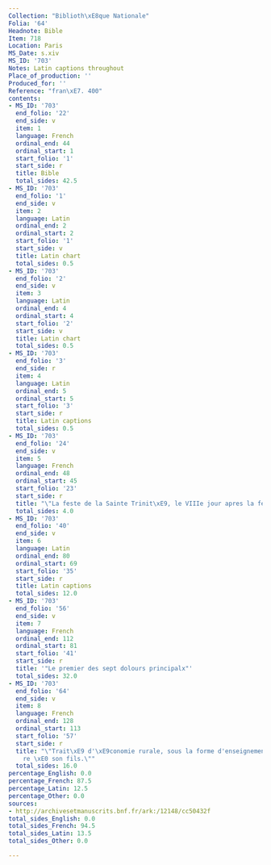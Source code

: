 ```yaml
---
Collection: "Biblioth\xE8que Nationale"
Folia: '64'
Headnote: Bible
Item: 718
Location: Paris
MS_Date: s.xiv
MS_ID: '703'
Notes: Latin captions throughout
Place_of_production: ''
Produced_for: ''
Reference: "fran\xE7. 400"
contents:
- MS_ID: '703'
  end_folio: '22'
  end_side: v
  item: 1
  language: French
  ordinal_end: 44
  ordinal_start: 1
  start_folio: '1'
  start_side: r
  title: Bible
  total_sides: 42.5
- MS_ID: '703'
  end_folio: '1'
  end_side: v
  item: 2
  language: Latin
  ordinal_end: 2
  ordinal_start: 2
  start_folio: '1'
  start_side: v
  title: Latin chart
  total_sides: 0.5
- MS_ID: '703'
  end_folio: '2'
  end_side: v
  item: 3
  language: Latin
  ordinal_end: 4
  ordinal_start: 4
  start_folio: '2'
  start_side: v
  title: Latin chart
  total_sides: 0.5
- MS_ID: '703'
  end_folio: '3'
  end_side: r
  item: 4
  language: Latin
  ordinal_end: 5
  ordinal_start: 5
  start_folio: '3'
  start_side: r
  title: Latin captions
  total_sides: 0.5
- MS_ID: '703'
  end_folio: '24'
  end_side: v
  item: 5
  language: French
  ordinal_end: 48
  ordinal_start: 45
  start_folio: '23'
  start_side: r
  title: "\"La feste de la Sainte Trinit\xE9, le VIIIe jour apres la feste du Pentecoste.\""
  total_sides: 4.0
- MS_ID: '703'
  end_folio: '40'
  end_side: v
  item: 6
  language: Latin
  ordinal_end: 80
  ordinal_start: 69
  start_folio: '35'
  start_side: r
  title: Latin captions
  total_sides: 12.0
- MS_ID: '703'
  end_folio: '56'
  end_side: v
  item: 7
  language: French
  ordinal_end: 112
  ordinal_start: 81
  start_folio: '41'
  start_side: r
  title: '"Le premier des sept dolours principalx"'
  total_sides: 32.0
- MS_ID: '703'
  end_folio: '64'
  end_side: v
  item: 8
  language: French
  ordinal_end: 128
  ordinal_start: 113
  start_folio: '57'
  start_side: r
  title: "\"Trait\xE9 d'\xE9conomie rurale, sous la forme d'enseignements d'un p\xE8\
    re \xE0 son fils.\""
  total_sides: 16.0
percentage_English: 0.0
percentage_French: 87.5
percentage_Latin: 12.5
percentage_Other: 0.0
sources:
- http://archivesetmanuscrits.bnf.fr/ark:/12148/cc50432f
total_sides_English: 0.0
total_sides_French: 94.5
total_sides_Latin: 13.5
total_sides_Other: 0.0

---
```

